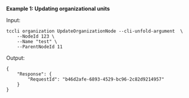 **Example 1: Updating organizational units**



Input: 

```
tccli organization UpdateOrganizationNode --cli-unfold-argument  \
    --NodeId 123 \
    --Name "test" \
    --ParentNodeId 11
```

Output: 
```
{
    "Response": {
        "RequestId": "b46d2afe-6893-4529-bc96-2c82d9214957"
    }
}
```

